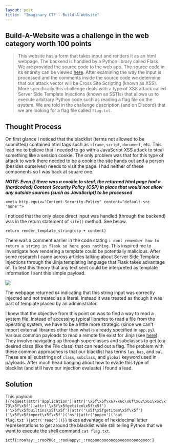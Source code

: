 ```yaml
---
layout: post
title:  "Imaginary CTF - Build-A-Website"
---
```


## Build-A-Website was a challenge in the web category worth 100 points
> This website has a form that takes input and renders it as an html webpage. The backend is handled by a Python library called Flask. We are provided the source code to the web app. The source code in its entirety can be viewed [here](https://raw.githubusercontent.com/crollins18/ccr-ctfwriteups/main/file-dumps/imaginary2021/build-a-website/app.py). After examining the way the input is processed and the comments inside the source code we determine that our attack vector will be Cross Site Scripting (known as XSS). More specifically this challenge deals with a type of XSS attack called Server Side Template Injections (known as SSTIs) that allows us to execute arbitrary Python code such as reading a flag file on the system. We are told in the challenge description (and on Discord) that we are looking for a flag file called `flag.txt`.

## Thought Process
On first glance I noticed that the blacklist (terms not allowed to be submitted) contained html tags such as `iframe`, `script`, `document`, etc. This lead me to believe that I needed to go with a JavaScript XSS attack to steal something like a session cookie. The only problem was that for this type of attack to work there needed to be a cookie the site hands out and a person (besides ourselves) needs to visit the page. I had neither of these components so I was back at square one.

***NOTE: Even if there was a cookie to steal, the returned html page had a (hardcoded) Content Security Policy (CSP) in place that would not allow any outside sources (such as JavaScript) to be processed***

`<meta http-equiv="Content-Security-Policy" content="default-src 'none'">`

I noticed that the only place direct input was handled (through the backend) was in the return statement of `site()` method. See below.

`return render_template_string(csp + content)`

There was a comment earlier in the code stating `i dont remember how to return a string in flask so here goes nothing`. This inspired me to investigate how rendering a template could be potentially malicious. After some research I came across articles talking about Server Side Template Injections through the Jinja templating language that Flask takes advantage of. To test this theory that any text sent could be interpreted as template information I sent this simple payload. 

![](https://i.imgur.com/38L3FEv.png)

The webpage returned `64` indicating that this string input was correctly injected and not treated as a literal. Instead it was treated as though it was part of template placed by an administrator.

I knew that the objective from this point on was to find a way to read a system file. Instead of accessing typical libraries to read a file from the operating system, we have to be a little more strategic (since we can't import external libraries other than what is already specified in `app.py`). Various common payloads to read a remote file exist for Jinja (see [here](https://github.com/swisskyrepo/PayloadsAllTheThings/blob/master/Server%20Side%20Template%20Injection/README.md#jinja2---read-remote-file)). They involve navigating up through superclasses and subclasses to get to a desired class (like the File class) that can read out a flag. The problem with these common approaches is that our blacklist has terms `las`, `bas`, and `bal`. These are all substrings of `class`, `subclass`, and `global` keyword used in payloads. After much head banging about how to evade this type of blacklist (and still have our injection evaluate) I found a lead.

## Solution

This payload 
`{{request|attr('application')|attr('\x5f\x5f\x67\x6c\x6f\x62\x61\x6c\x73\x5f\x5f')|attr('\x5f\x5fgetitem\x5f\x5f')('\x5f\x5fbuiltins\x5f\x5f')|attr('\x5f\x5fgetitem\x5f\x5f')('\x5f\x5fimport\x5f\x5f')('os')|attr('popen')('cat flag.txt')|attr('read')()}}` 
takes advantage of hexidecimal letter representations to get around the blacklist while still telling Python that we want to execute the shell command `cat flag.txt`.

`ictf{:rooYay:_:rooPOG:_:rooHappy:_:rooooooooooooooooooooooooooo:}`
